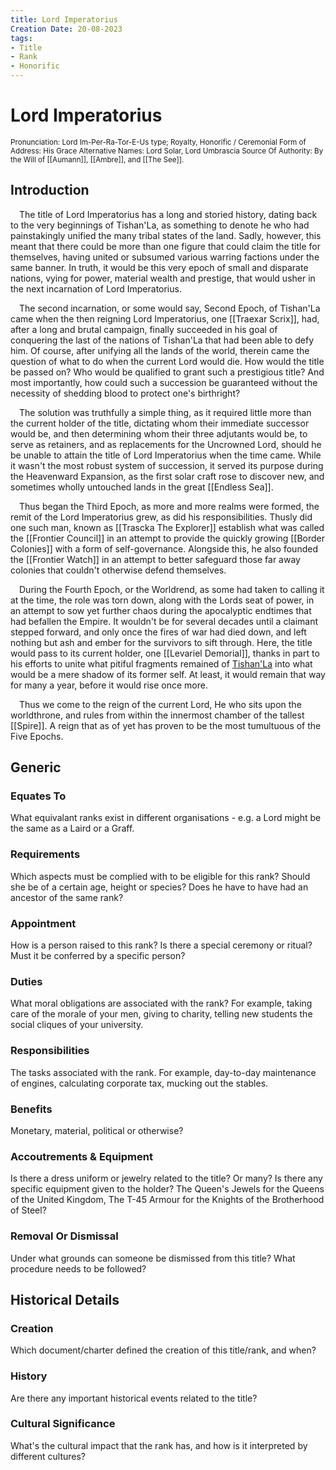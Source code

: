 ```yaml
---
title: Lord Imperatorius
Creation Date: 20-08-2023
tags:
- Title
- Rank
- Honorific
---
```


# Lord Imperatorius
<small>Pronunciation: Lord Im-Per-Ra-Tor-E-Us
type; Royalty, Honorific / Ceremonial
Form of Address: His Grace
Alternative Names: Lord Solar, Lord Umbrascia
Source Of Authority: By the Will of [[Aumann]], [[Ambre]], and [[The See]].</small>

## Introduction
&emsp;The title of Lord Imperatorius has a long and storied history, dating back to the very beginnings of Tishan'La, as something to denote he who had painstakingly unified the many tribal states of the land. Sadly, however, this meant that there could be more than one figure that could claim the title for themselves, having united or subsumed various warring factions under the same banner. In truth, it would be this very epoch of small and disparate nations, vying for power, material wealth and prestige, that would usher in the next incarnation of Lord Imperatorius.

&emsp;The second incarnation, or some would say, Second Epoch, of Tishan'La came when the then reigning Lord Imperatorius, one [[Traexar Scrix]], had, after a long and brutal campaign, finally succeeded in his goal of conquering the last of the nations of Tishan'La that had been able to defy him. Of course, after unifying all the lands of the world, therein came the question of what to do when the current Lord would die. How would the title be passed on? Who would be qualified to grant such a prestigious title? And most importantly, how could such a succession be guaranteed without the necessity of shedding blood to protect one's birthright?

&emsp;The solution was truthfully a simple thing, as it required little more than the current holder of the title, dictating whom their immediate successor would be, and then determining whom their three adjutants would be, to serve as retainers, and as replacements for the Uncrowned Lord, should he be unable to attain the title of Lord Imperatorius when the time came. While it wasn't the most robust system of succession, it served its purpose during the Heavenward Expansion, as the first solar craft rose to discover new, and sometimes wholly untouched lands in the great [[Endless Sea]].

&emsp;Thus began the Third Epoch, as more and more realms were formed, the remit of the Lord Imperatorius grew, as did his responsibilities. Thusly did one such man, known as [[Trascka The Explorer]] establish what was called the [[Frontier Council]] in an attempt to provide the quickly growing [[Border Colonies]] with a form of self-governance. Alongside this, he also founded the [[Frontier Watch]] in an attempt to better safeguard those far away colonies that couldn't otherwise defend themselves.

&emsp;During the Fourth Epoch, or the Worldrend, as some had taken to calling it at the time, the role was torn down, along with the Lords seat of power, in an attempt to sow yet further chaos during the apocalyptic endtimes that had befallen the Empire. It wouldn't be for several decades until a claimant stepped forward, and only once the fires of war had died down, and left nothing but ash and ember for the survivors to sift through. Here, the title would pass to its current holder, one [[Levariel Demorial]], thanks in part to his efforts to unite what pitiful fragments remained of [Tishan'La](../Organisations/Political/Tishan'La%20(Empire).md) into what would be a mere shadow of its former self. At least, it would remain that way for many a year, before it would rise once more.

&emsp;Thus we come to the reign of the current Lord, He who sits upon the worldthrone, and rules from within the innermost chamber of the tallest [[Spire]]. A reign that as of yet has proven to be the most tumultuous of the Five Epochs.

## Generic
### Equates To
What equivalant ranks exist in different organisations - e.g. a Lord might be the same as a Laird or a Graff.
### Requirements
Which aspects must be complied with to be eligible for this rank? Should she be of a certain age, height or species? Does he have to have had an ancestor of the same rank?
### Appointment 
How is a person raised to this rank? Is there a special ceremony or ritual? Must it be conferred by a specific person?
### Duties
What moral obligations are associated with the rank? For example, taking care of the morale of your men, giving to charity, telling new students the social cliques of your university.
### Responsibilities
The tasks associated with the rank. For example, day-to-day maintenance of engines, calculating corporate tax, mucking out the stables.
### Benefits
Monetary, material, political or otherwise?
### Accoutrements & Equipment
Is there a dress uniform or jewelry related to the title? Or many? Is there any specific equipment given to the holder? The Queen's Jewels for the Queens of the United Kingdom, The T-45 Armour for the Knights of the Brotherhood of Steel?
### Removal Or Dismissal
Under what grounds can someone be dismissed from this title? What procedure needs to be followed?

## Historical Details
### Creation
Which document/charter defined the creation of this title/rank, and when?
### History
Are there any important historical events related to the title?
### Cultural Significance
What's the cultural impact that the rank has, and how is it interpreted by different cultures?